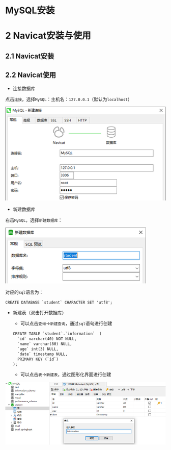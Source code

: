 # MySQL安装

# 2 Navicat安装与使用

## 2.1 Navicat安装

## 2.2 Navicat使用

- 连接数据库

点击`连接`，选择`MySQL`：主机名：`127.0.0.1`（默认为`localhost`）

![image-202010031050-Navicat连接](MySQL.assets/image-202010031050-Navicat连接.png)

- 新建数据库

右击`MySQL`，选择`新建数据库`：

![image-202010031054-新建数据库](MySQL.assets/image-202010031054-新建数据库.png)

对应的`sql`语言为：

```mysql
CREATE DATABASE `student` CHARACTER SET 'utf8';
```

- 新建表（双击打开数据库）
  - 可以点击`查询`->`新建查询`，通过`sql`语句进行创建

  ```mysql
  CREATE TABLE `student`.`information`  (
    `id` varchar(40) NOT NULL,
    `name` varchar(80) NULL,
    `age` int(3) NULL,
    `date` timestamp NULL,
    PRIMARY KEY (`id`)
  );
  ```

  

  - 可以点击`表`->`新建表`，通过图形化界面进行创建

![image-202010031102-新建表](../SpringBoot/SpringBoot.assets/image-202010031102-新建表.png)